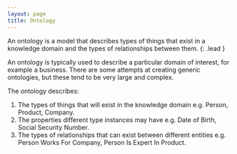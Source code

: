 ```yaml
---
layout: page
title: Ontology
---
```


An ontology is a model that describes types of things that exist in a knowledge domain and the types of relationships between them.
{: .lead }

An ontology is typically used to describe a particular domain of interest, for example a business. There are some attempts at creating generic ontologies, but these tend to be very large and complex.

The ontology describes:

1. The types of things that will exist in the knowledge domain e.g. Person, Product, Company.
2. The properties different type instances may have e.g. Date of Birth, Social Security Number.
3. The types of relationships that can exist between different entities e.g. Person Works For Company, Person Is Expert In Product.
